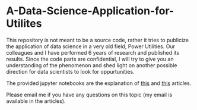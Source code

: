 # A-Data-Science-Application-for-Utilites
This repository is not meant to be a source code, rather it tries to publicize the application of data science in a very old field, Power Utilities. Our colleagues and I have performed 6 years of research and published its results. Since the code parts are confidential, I will try to give you an understanding of the phenomenon and shed light on another possible direction for data scientists to look for oppurtunities.

The provided jupyter notebooks are the explanation of [this](https://www.sciencedirect.com/science/article/pii/S0378779616304187) and [this](http://ieeexplore.ieee.org/document/6915897/) articles.

Please email me if you have any questions on this topic (my email is available in the articles).